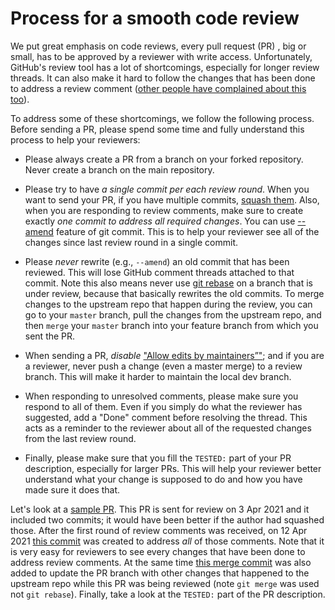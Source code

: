# Process for a smooth code review

We put great emphasis on code reviews, every pull request (PR) , big or small,
has to be approved by a reviewer with write access. Unfortunately, GitHub's
review tool has a lot of shortcomings, especially for longer review threads.
It can also make it hard to follow the changes that has been done to address
a review comment
([other people have complained about this too](https://github.com/github-community/community/discussions/9956)).

To address some of these shortcomings, we follow the following process. Before
sending a PR, please spend some time and fully understand this process to help
your reviewers:

- Please always create a PR from a branch on your forked repository. Never create
  a branch on the main repository.

- Please try to have _a single commit per each review round_. When you want
  to send your PR, if you have multiple commits,
  [squash them](https://stackoverflow.com/questions/5189560/how-to-squash-my-last-x-commits-together).
  Also, when you are responding to review comments, make sure to create exactly
  _one commit to address all required changes_. You can use
  [--amend](https://git-scm.com/docs/git-commit#Documentation/git-commit.txt---amend)
  feature of git commit. This is to help your reviewer see all of the changes
  since last review round in a single commit.

- Please _never_ rewrite (e.g., `--amend`) an old commit that has been reviewed.
  This will lose GitHub comment threads attached to that commit.
  Note this also means never use
  [git rebase](https://git-scm.com/docs/git-rebase) on a branch that is under
  review, because that basically rewrites the old commits.
  To merge changes to the upstream repo that happen during the review,
  you can go to your `master` branch, pull the changes from the upstream
  repo, and then `merge` your `master` branch into your feature branch from
  which you sent the PR.

- When sending a PR, _disable_ ["Allow edits by maintainers”"](https://docs.github.com/en/pull-requests/collaborating-with-pull-requests/working-with-forks/allowing-changes-to-a-pull-request-branch-created-from-a-fork);
  and if you are a reviewer, never push a change (even a master merge) to a
  review branch. This will make it harder to maintain the local dev branch.

- When responding to unresolved comments, please make sure you respond to all of
  them. Even if you simply do what the reviewer has suggested, add a "Done"
  comment before resolving the thread. This acts as a reminder to the reviewer
  about all of the requested changes from the last review round.

- Finally, please make sure that you fill the `TESTED:` part of your PR
  description, especially for larger PRs. This will help your reviewer better
  understand what your change is supposed to do and how you have made sure it
  does that.

Let's look at a [sample PR](https://github.com/GoogleCloudPlatform/openmrs-fhir-analytics/pull/152).
This PR is sent for review on 3 Apr 2021 and it included two commits; it
would have been better if the author had squashed those. After the first round
of review comments was received, on 12 Apr 2021
[this commit](https://github.com/GoogleCloudPlatform/openmrs-fhir-analytics/pull/152/commits/ff6b787190454ff2f61900d0f2f8d5a432e4d147)
was created to address _all_ of those comments. Note that it is very easy for
reviewers to see every changes that have been done to address review comments.
At the same time
[this merge commit](https://github.com/GoogleCloudPlatform/openmrs-fhir-analytics/pull/152/commits/a60f82cc72569d517b71b2f40092c3655acef5b0)
was also added to update the PR branch with other changes that happened to the
upstream repo while this PR was being reviewed (note `git merge` was used
not `git rebase`). Finally, take a look at the `TESTED:` part of the PR
description.

